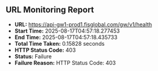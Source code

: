 ## URL Monitoring Report

- **URL:** https://api-gw1-prod1.fisglobal.com/gw/v1/health
- **Start Time:** 2025-08-17T04:57:18.277453
- **End Time:** 2025-08-17T04:57:18.435733
- **Total Time Taken:** 0.15828 seconds
- **HTTP Status Code:** 403
- **Status:** Failure
- **Failure Reason:** HTTP Status Code: 403
